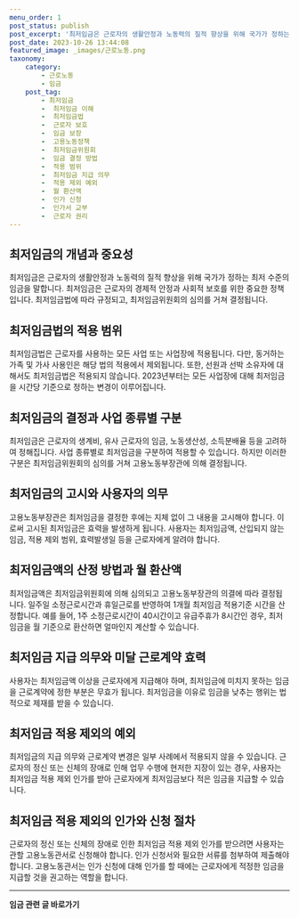 ```yaml
---
menu_order: 1
post_status: publish
post_excerpt: '최저임금은 근로자의 생활안정과 노동력의 질적 향상을 위해 국가가 정하는 최저 수준의 임금을 말합니다. 최저임금은 근로자의 경제적 안정과 사회적 보호를 위한 중요한 정책입니다. 최저임금법에 따라 규정되고, 최저임금위원회의 심의를 거쳐 결정됩니다.'
post_date: 2023-10-26 13:44:08
featured_image: _images/근로노동.png
taxonomy:
    category:
        - 근로노동
        - 임금
    post_tag:
        - 최저임금
        -  최저임금 이해
        -  최저임금법
        -  근로자 보호
        -  임금 보장
        -  고용노동정책
        -  최저임금위원회
        -  임금 결정 방법
        -  적용 범위
        -  최저임금 지급 의무
        -  적용 제외 예외
        -  월 환산액
        -  인가 신청
        -  인가서 교부
        -  근로자 권리
---
```



##   최저임금의 개념과 중요성

최저임금은 근로자의 생활안정과 노동력의 질적 향상을 위해 국가가 정하는 최저 수준의 임금을 말합니다. 최저임금은 근로자의 경제적 안정과 사회적 보호를 위한 중요한 정책입니다. 최저임금법에 따라 규정되고, 최저임금위원회의 심의를 거쳐 결정됩니다.

##   최저임금법의 적용 범위

최저임금법은 근로자를 사용하는 모든 사업 또는 사업장에 적용됩니다. 다만, 동거하는 가족 및 가사 사용인은 해당 법의 적용에서 제외됩니다. 또한, 선원과 선박 소유자에 대해서도 최저임금법은 적용되지 않습니다. 2023년부터는 모든 사업장에 대해 최저임금을 시간당 기준으로 정하는 변경이 이루어집니다.

##   최저임금의 결정과 사업 종류별 구분

최저임금은 근로자의 생계비, 유사 근로자의 임금, 노동생산성, 소득분배율 등을 고려하여 정해집니다. 사업 종류별로 최저임금을 구분하여 적용할 수 있습니다. 하지만 이러한 구분은 최저임금위원회의 심의를 거쳐 고용노동부장관에 의해 결정됩니다.

##   최저임금의 고시와 사용자의 의무

고용노동부장관은 최저임금을 결정한 후에는 지체 없이 그 내용을 고시해야 합니다. 이로써 고시된 최저임금은 효력을 발생하게 됩니다. 사용자는 최저임금액, 산입되지 않는 임금, 적용 제외 범위, 효력발생일 등을 근로자에게 알려야 합니다.

##   최저임금액의 산정 방법과 월 환산액

최저임금액은 최저임금위원회에 의해 심의되고 고용노동부장관의 의결에 따라 결정됩니다. 일주일 소정근로시간과 휴일근로를 반영하여 1개월 최저임금 적용기준 시간을 산정합니다. 예를 들어, 1주 소정근로시간이 40시간이고 유급주휴가 8시간인 경우, 최저임금을 월 기준으로 환산하면 얼마인지 계산할 수 있습니다.

##   최저임금 지급 의무와 미달 근로계약 효력

사용자는 최저임금액 이상을 근로자에게 지급해야 하며, 최저임금에 미치지 못하는 임금을 근로계약에 정한 부분은 무효가 됩니다. 최저임금을 이유로 임금을 낮추는 행위는 법적으로 제재를 받을 수 있습니다.

##   최저임금 적용 제외의 예외

최저임금의 지급 의무와 근로계약 변경은 일부 사례에서 적용되지 않을 수 있습니다. 근로자의 정신 또는 신체의 장애로 인해 업무 수행에 현저한 지장이 있는 경우, 사용자는 최저임금 적용 제외 인가를 받아 근로자에게 최저임금보다 적은 임금을 지급할 수 있습니다.

##   최저임금 적용 제외의 인가와 신청 절차

근로자의 정신 또는 신체의 장애로 인한 최저임금 적용 제외 인가를 받으려면 사용자는 관할 고용노동관서로 신청해야 합니다. 인가 신청서와 필요한 서류를 첨부하여 제출해야 합니다. 고용노동관서는 인가 신청에 대해 인가를 할 때에는 근로자에게 적정한 임금을 지급할 것을 권고하는 역할을 합니다.

<!-- wp:separator -->
<hr class="wp-block-separator has-alpha-channel-opacity"/>
<!-- /wp:separator -->

<!-- wp:group {"backgroundColor":"base","layout":{"type":"constrained"}} -->
<div class="wp-block-group has-base-background-color has-background"><!-- wp:paragraph {"align":"center","fontSize":"medium"} -->
<p class="has-text-align-center has-large-font-size"><strong>임금 관련 글 바로가기</strong></p>
<!-- /wp:paragraph -->


<!-- wp:latest-posts
{"categories":[{"id":11225,"count":19,"description":"","link":"https://uknowlaw.com/category/%ec%9e%84%ea%b8%88/","name":"임금","slug":"임금","taxonomy":"category","parent":0,"meta":[],"_links":{"self":[{"href":"https://uknowlaw.com/wp-json/wp/v2/categories/11225"}],"collection":[{"href":"https://uknowlaw.com/wp-json/wp/v2/categories"}],"about":[{"href":"https://uknowlaw.com/wp-json/wp/v2/taxonomies/category"}],"wp:post_type":[{"href":"https://uknowlaw.com/wp-json/wp/v2/posts?categories=11225"}],"curies":[{"name":"wp","href":"https://api.w.org/{rel}","templated":true}]}}],"postsToShow":100,"excerptLength":28,"postLayout":"grid","columns":2,"featuredImageAlign":"left","featuredImageSizeSlug":"large","fontSize":"medium"} /--></div>
<!-- /wp:group -->